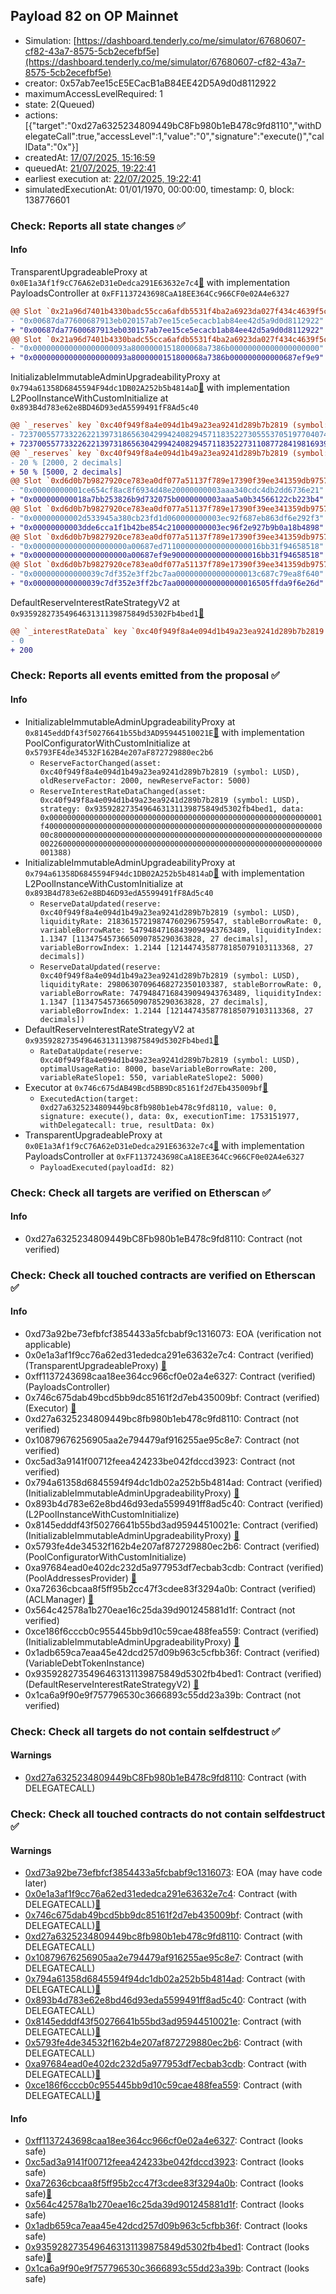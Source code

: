 ## Payload 82 on OP Mainnet

- Simulation: [https://dashboard.tenderly.co/me/simulator/67680607-cf82-43a7-8575-5cb2ecefbf5e](https://dashboard.tenderly.co/me/simulator/67680607-cf82-43a7-8575-5cb2ecefbf5e)
- creator: 0x57ab7ee15cE5ECacB1aB84EE42D5A9d0d8112922
- maximumAccessLevelRequired: 1
- state: 2(Queued)
- actions: [{"target":"0xd27a6325234809449bC8Fb980b1eB478c9fd8110","withDelegateCall":true,"accessLevel":1,"value":"0","signature":"execute()","callData":"0x"}]
- createdAt: [17/07/2025, 15:16:59](https://optimistic.etherscan.io/tx/0xd0c15f65a6132c15f4417bb15203a888158f4b27b13d8743137266560dbd39b6)
- queuedAt: [21/07/2025, 19:22:41](https://optimistic.etherscan.io/tx/0x04704b68d3acb24425b12a426de0698becbf6a8e3812c8696bd444732109a527)
- earliest execution at: [22/07/2025, 19:22:41](https://www.epochconverter.com/countdown?q=1753212161)
- simulatedExecutionAt: 01/01/1970, 00:00:00, timestamp: 0, block: 138776601
### Check: Reports all state changes :white_check_mark:

#### Info


TransparentUpgradeableProxy at `0x0E1a3Af1f9cC76A62eD31eDedca291E63632e7c4`[:ghost:](https://github.com/bgd-labs/aave-address-book "GovernanceV3Optimism.PAYLOADS_CONTROLLER") with implementation PayloadsController at `0xFF1137243698CaA18EE364Cc966CF0e02A4e6327`
```diff
@@ Slot `0x21a96d7401b4330badc55cca6afdb5531f4ba2a6923da027f434c4639f5c1d71` @@
- "0x00687da77600687913eb020157ab7ee15ce5ecacb1ab84ee42d5a9d0d8112922"
+ "0x00687da77600687913eb030157ab7ee15ce5ecacb1ab84ee42d5a9d0d8112922"
@@ Slot `0x21a96d7401b4330badc55cca6afdb5531f4ba2a6923da027f434c4639f5c1d72` @@
- "0x000000000000000000093a8000000151800068a7386b00000000000000000000"
+ "0x000000000000000000093a8000000151800068a7386b000000000000687ef9e9"
```

InitializableImmutableAdminUpgradeabilityProxy at `0x794a61358D6845594F94dc1DB02A252b5b4814aD`[:ghost:](https://github.com/bgd-labs/aave-address-book "AaveV3Optimism.POOL") with implementation L2PoolInstanceWithCustomInitialize at `0x893B4d783e62e8BD46D93edA5599491fF8Ad5c40`
```diff
@@ `_reserves` key `0xc40f949f8a4e094d1b49a23ea9241d289b7b2819 (symbol: LUSD).configuration.data` @@
- 7237005577332262213973186563042994240829457118352273055537051977040741269504
+ 7237005577332262213973186563042994240829457118352273110877284198169396117504
@@ `_reserves` key `0xc40f949f8a4e094d1b49a23ea9241d289b7b2819 (symbol: LUSD).configuration.data_decoded.reserveFactor` @@
- 20 % [2000, 2 decimals]
+ 50 % [5000, 2 decimals]
@@ Slot `0xd6d0b7b9827920ce783ea0df077a51137f789e17390f39ee341359db9757ae96` @@
- "0x00000000001ce654cf8ac8f6934d48e20000000003aaa340cdc4db2dd6736e21"
+ "0x000000000018a7bb253826b9d732075b0000000003aaa5a0b34566122cb223b4"
@@ Slot `0xd6d0b7b9827920ce783ea0df077a51137f789e17390f39ee341359db9757ae97` @@
- "0x00000000002d533945a380cb23fd1d060000000003ec92f687eb863df6e292f3"
+ "0x00000000003dde6cca1f1b42be854c210000000003ec96f2e927b9b0a18b4898"
@@ Slot `0xd6d0b7b9827920ce783ea0df077a51137f789e17390f39ee341359db9757ae98` @@
- "0x000000000000000000000a00687ed7110000000000000000016bb31f94658518"
+ "0x000000000000000000000a00687ef9e90000000000000000016bb31f94658518"
@@ Slot `0xd6d0b7b9827920ce783ea0df077a51137f789e17390f39ee341359db9757ae9d` @@
- "0x000000000000039c7df352e3ff2bc7aa000000000000000013c687c79ea8f640"
+ "0x000000000000039c7df352e3ff2bc7aa000000000000000016505ffda9f6e26d"
```

DefaultReserveInterestRateStrategyV2 at `0x9359282735496463131139875849d5302Fb4bed1`[:ghost:](https://github.com/bgd-labs/aave-address-book "AaveV3Optimism.ASSETS.DAI.INTEREST_RATE_STRATEGY, AaveV3Optimism.ASSETS.LINK.INTEREST_RATE_STRATEGY, AaveV3Optimism.ASSETS.USDC.INTEREST_RATE_STRATEGY, AaveV3Optimism.ASSETS.WBTC.INTEREST_RATE_STRATEGY, AaveV3Optimism.ASSETS.WETH.INTEREST_RATE_STRATEGY, AaveV3Optimism.ASSETS.USDT.INTEREST_RATE_STRATEGY, AaveV3Optimism.ASSETS.AAVE.INTEREST_RATE_STRATEGY, AaveV3Optimism.ASSETS.sUSD.INTEREST_RATE_STRATEGY, AaveV3Optimism.ASSETS.OP.INTEREST_RATE_STRATEGY, AaveV3Optimism.ASSETS.wstETH.INTEREST_RATE_STRATEGY, AaveV3Optimism.ASSETS.LUSD.INTEREST_RATE_STRATEGY, AaveV3Optimism.ASSETS.MAI.INTEREST_RATE_STRATEGY, AaveV3Optimism.ASSETS.rETH.INTEREST_RATE_STRATEGY, AaveV3Optimism.ASSETS.USDCn.INTEREST_RATE_STRATEGY")
```diff
@@ `_interestRateData` key `0xc40f949f8a4e094d1b49a23ea9241d289b7b2819 (symbol: LUSD).baseVariableBorrowRate` @@
- 0
+ 200
```


### Check: Reports all events emitted from the proposal :white_check_mark:

#### Info

- InitializableImmutableAdminUpgradeabilityProxy at `0x8145eddDf43f50276641b55bd3AD95944510021E`[:ghost:](https://github.com/bgd-labs/aave-address-book "AaveV3Optimism.POOL_CONFIGURATOR") with implementation PoolConfiguratorWithCustomInitialize at `0x5793FE4de34532F162B4e207aF872729880ec2b6`
  - `ReserveFactorChanged(asset: 0xc40f949f8a4e094d1b49a23ea9241d289b7b2819 (symbol: LUSD), oldReserveFactor: 2000, newReserveFactor: 5000)`
  - `ReserveInterestRateDataChanged(asset: 0xc40f949f8a4e094d1b49a23ea9241d289b7b2819 (symbol: LUSD), strategy: 0x9359282735496463131139875849d5302fb4bed1, data: 0x0000000000000000000000000000000000000000000000000000000000001f4000000000000000000000000000000000000000000000000000000000000000c800000000000000000000000000000000000000000000000000000000000002260000000000000000000000000000000000000000000000000000000000001388)`
- InitializableImmutableAdminUpgradeabilityProxy at `0x794a61358D6845594F94dc1DB02A252b5b4814aD`[:ghost:](https://github.com/bgd-labs/aave-address-book "AaveV3Optimism.POOL") with implementation L2PoolInstanceWithCustomInitialize at `0x893B4d783e62e8BD46D93edA5599491fF8Ad5c40`
  - `ReserveDataUpdated(reserve: 0xc40f949f8a4e094d1b49a23ea9241d289b7b2819 (symbol: LUSD), liquidityRate: 21836157219874760296759547, stableBorrowRate: 0, variableBorrowRate: 54794847168439094943763489, liquidityIndex: 1.1347 [1134754573665090785290363828, 27 decimals], variableBorrowIndex: 1.2144 [1214474358778185079103113368, 27 decimals])`
  - `ReserveDataUpdated(reserve: 0xc40f949f8a4e094d1b49a23ea9241d289b7b2819 (symbol: LUSD), liquidityRate: 29806307096468272350103387, stableBorrowRate: 0, variableBorrowRate: 74794847168439094943763489, liquidityIndex: 1.1347 [1134754573665090785290363828, 27 decimals], variableBorrowIndex: 1.2144 [1214474358778185079103113368, 27 decimals])`
- DefaultReserveInterestRateStrategyV2 at `0x9359282735496463131139875849d5302Fb4bed1`[:ghost:](https://github.com/bgd-labs/aave-address-book "AaveV3Optimism.ASSETS.DAI.INTEREST_RATE_STRATEGY, AaveV3Optimism.ASSETS.LINK.INTEREST_RATE_STRATEGY, AaveV3Optimism.ASSETS.USDC.INTEREST_RATE_STRATEGY, AaveV3Optimism.ASSETS.WBTC.INTEREST_RATE_STRATEGY, AaveV3Optimism.ASSETS.WETH.INTEREST_RATE_STRATEGY, AaveV3Optimism.ASSETS.USDT.INTEREST_RATE_STRATEGY, AaveV3Optimism.ASSETS.AAVE.INTEREST_RATE_STRATEGY, AaveV3Optimism.ASSETS.sUSD.INTEREST_RATE_STRATEGY, AaveV3Optimism.ASSETS.OP.INTEREST_RATE_STRATEGY, AaveV3Optimism.ASSETS.wstETH.INTEREST_RATE_STRATEGY, AaveV3Optimism.ASSETS.LUSD.INTEREST_RATE_STRATEGY, AaveV3Optimism.ASSETS.MAI.INTEREST_RATE_STRATEGY, AaveV3Optimism.ASSETS.rETH.INTEREST_RATE_STRATEGY, AaveV3Optimism.ASSETS.USDCn.INTEREST_RATE_STRATEGY")
  - `RateDataUpdate(reserve: 0xc40f949f8a4e094d1b49a23ea9241d289b7b2819 (symbol: LUSD), optimalUsageRatio: 8000, baseVariableBorrowRate: 200, variableRateSlope1: 550, variableRateSlope2: 5000)`
- Executor at `0x746c675dAB49Bcd5BB9Dc85161f2d7Eb435009bf`[:ghost:](https://github.com/bgd-labs/aave-address-book "AaveV3Optimism.ACL_ADMIN, GovernanceV3Optimism.EXECUTOR_LVL_1")
  - `ExecutedAction(target: 0xd27a6325234809449bc8fb980b1eb478c9fd8110, value: 0, signature: execute(), data: 0x, executionTime: 1753151977, withDelegatecall: true, resultData: 0x)`
- TransparentUpgradeableProxy at `0x0E1a3Af1f9cC76A62eD31eDedca291E63632e7c4`[:ghost:](https://github.com/bgd-labs/aave-address-book "GovernanceV3Optimism.PAYLOADS_CONTROLLER") with implementation PayloadsController at `0xFF1137243698CaA18EE364Cc966CF0e02A4e6327`
  - `PayloadExecuted(payloadId: 82)`

### Check: Check all targets are verified on Etherscan :white_check_mark:

#### Info

- 0xd27a6325234809449bC8Fb980b1eB478c9fd8110: Contract (not verified) 

### Check: Check all touched contracts are verified on Etherscan :white_check_mark:

#### Info

- 0xd73a92be73efbfcf3854433a5fcbabf9c1316073: EOA (verification not applicable)
- 0x0e1a3af1f9cc76a62ed31ededca291e63632e7c4: Contract (verified) (TransparentUpgradeableProxy) [:ghost:](https://github.com/bgd-labs/aave-address-book "GovernanceV3Optimism.PAYLOADS_CONTROLLER")
- 0xff1137243698caa18ee364cc966cf0e02a4e6327: Contract (verified) (PayloadsController) 
- 0x746c675dab49bcd5bb9dc85161f2d7eb435009bf: Contract (verified) (Executor) [:ghost:](https://github.com/bgd-labs/aave-address-book "AaveV3Optimism.ACL_ADMIN, GovernanceV3Optimism.EXECUTOR_LVL_1")
- 0xd27a6325234809449bc8fb980b1eb478c9fd8110: Contract (not verified) 
- 0x10879676256905aa2e794479af916255ae95c8e7: Contract (not verified) 
- 0xc5ad3a9141f00712feea424233be042fdccd3923: Contract (not verified) 
- 0x794a61358d6845594f94dc1db02a252b5b4814ad: Contract (verified) (InitializableImmutableAdminUpgradeabilityProxy) [:ghost:](https://github.com/bgd-labs/aave-address-book "AaveV3Optimism.POOL")
- 0x893b4d783e62e8bd46d93eda5599491ff8ad5c40: Contract (verified) (L2PoolInstanceWithCustomInitialize) 
- 0x8145edddf43f50276641b55bd3ad95944510021e: Contract (verified) (InitializableImmutableAdminUpgradeabilityProxy) [:ghost:](https://github.com/bgd-labs/aave-address-book "AaveV3Optimism.POOL_CONFIGURATOR")
- 0x5793fe4de34532f162b4e207af872729880ec2b6: Contract (verified) (PoolConfiguratorWithCustomInitialize) 
- 0xa97684ead0e402dc232d5a977953df7ecbab3cdb: Contract (verified) (PoolAddressesProvider) [:ghost:](https://github.com/bgd-labs/aave-address-book "AaveV3Optimism.POOL_ADDRESSES_PROVIDER")
- 0xa72636cbcaa8f5ff95b2cc47f3cdee83f3294a0b: Contract (verified) (ACLManager) [:ghost:](https://github.com/bgd-labs/aave-address-book "AaveV3Optimism.ACL_MANAGER")
- 0x564c42578a1b270eae16c25da39d901245881d1f: Contract (not verified) 
- 0xce186f6cccb0c955445bb9d10c59cae488fea559: Contract (verified) (InitializableImmutableAdminUpgradeabilityProxy) [:ghost:](https://github.com/bgd-labs/aave-address-book "AaveV3Optimism.ASSETS.LUSD.V_TOKEN")
- 0x1adb659ca7eaa45e42dcd257d09b963c5cfbb36f: Contract (verified) (VariableDebtTokenInstance) 
- 0x9359282735496463131139875849d5302fb4bed1: Contract (verified) (DefaultReserveInterestRateStrategyV2) [:ghost:](https://github.com/bgd-labs/aave-address-book "AaveV3Optimism.ASSETS.DAI.INTEREST_RATE_STRATEGY, AaveV3Optimism.ASSETS.LINK.INTEREST_RATE_STRATEGY, AaveV3Optimism.ASSETS.USDC.INTEREST_RATE_STRATEGY, AaveV3Optimism.ASSETS.WBTC.INTEREST_RATE_STRATEGY, AaveV3Optimism.ASSETS.WETH.INTEREST_RATE_STRATEGY, AaveV3Optimism.ASSETS.USDT.INTEREST_RATE_STRATEGY, AaveV3Optimism.ASSETS.AAVE.INTEREST_RATE_STRATEGY, AaveV3Optimism.ASSETS.sUSD.INTEREST_RATE_STRATEGY, AaveV3Optimism.ASSETS.OP.INTEREST_RATE_STRATEGY, AaveV3Optimism.ASSETS.wstETH.INTEREST_RATE_STRATEGY, AaveV3Optimism.ASSETS.LUSD.INTEREST_RATE_STRATEGY, AaveV3Optimism.ASSETS.MAI.INTEREST_RATE_STRATEGY, AaveV3Optimism.ASSETS.rETH.INTEREST_RATE_STRATEGY, AaveV3Optimism.ASSETS.USDCn.INTEREST_RATE_STRATEGY")
- 0x1ca6a9f90e9f757796530c3666893c55dd23a39b: Contract (not verified) 

### Check: Check all targets do not contain selfdestruct :white_check_mark:

#### Warnings

- [0xd27a6325234809449bC8Fb980b1eB478c9fd8110](https://optimistic.etherscan.io/address/0xd27a6325234809449bC8Fb980b1eB478c9fd8110): Contract (with DELEGATECALL)

### Check: Check all touched contracts do not contain selfdestruct :white_check_mark:

#### Warnings

- [0xd73a92be73efbfcf3854433a5fcbabf9c1316073](https://optimistic.etherscan.io/address/0xd73a92be73efbfcf3854433a5fcbabf9c1316073): EOA (may have code later)
- [0x0e1a3af1f9cc76a62ed31ededca291e63632e7c4](https://optimistic.etherscan.io/address/0x0e1a3af1f9cc76a62ed31ededca291e63632e7c4): Contract (with DELEGATECALL)[:ghost:](https://github.com/bgd-labs/aave-address-book "GovernanceV3Optimism.PAYLOADS_CONTROLLER")
- [0x746c675dab49bcd5bb9dc85161f2d7eb435009bf](https://optimistic.etherscan.io/address/0x746c675dab49bcd5bb9dc85161f2d7eb435009bf): Contract (with DELEGATECALL)[:ghost:](https://github.com/bgd-labs/aave-address-book "AaveV3Optimism.ACL_ADMIN, GovernanceV3Optimism.EXECUTOR_LVL_1")
- [0xd27a6325234809449bc8fb980b1eb478c9fd8110](https://optimistic.etherscan.io/address/0xd27a6325234809449bc8fb980b1eb478c9fd8110): Contract (with DELEGATECALL)
- [0x10879676256905aa2e794479af916255ae95c8e7](https://optimistic.etherscan.io/address/0x10879676256905aa2e794479af916255ae95c8e7): Contract (with DELEGATECALL)
- [0x794a61358d6845594f94dc1db02a252b5b4814ad](https://optimistic.etherscan.io/address/0x794a61358d6845594f94dc1db02a252b5b4814ad): Contract (with DELEGATECALL)[:ghost:](https://github.com/bgd-labs/aave-address-book "AaveV3Optimism.POOL")
- [0x893b4d783e62e8bd46d93eda5599491ff8ad5c40](https://optimistic.etherscan.io/address/0x893b4d783e62e8bd46d93eda5599491ff8ad5c40): Contract (with DELEGATECALL)
- [0x8145edddf43f50276641b55bd3ad95944510021e](https://optimistic.etherscan.io/address/0x8145edddf43f50276641b55bd3ad95944510021e): Contract (with DELEGATECALL)[:ghost:](https://github.com/bgd-labs/aave-address-book "AaveV3Optimism.POOL_CONFIGURATOR")
- [0x5793fe4de34532f162b4e207af872729880ec2b6](https://optimistic.etherscan.io/address/0x5793fe4de34532f162b4e207af872729880ec2b6): Contract (with DELEGATECALL)
- [0xa97684ead0e402dc232d5a977953df7ecbab3cdb](https://optimistic.etherscan.io/address/0xa97684ead0e402dc232d5a977953df7ecbab3cdb): Contract (with DELEGATECALL)[:ghost:](https://github.com/bgd-labs/aave-address-book "AaveV3Optimism.POOL_ADDRESSES_PROVIDER")
- [0xce186f6cccb0c955445bb9d10c59cae488fea559](https://optimistic.etherscan.io/address/0xce186f6cccb0c955445bb9d10c59cae488fea559): Contract (with DELEGATECALL)[:ghost:](https://github.com/bgd-labs/aave-address-book "AaveV3Optimism.ASSETS.LUSD.V_TOKEN")

#### Info

- [0xff1137243698caa18ee364cc966cf0e02a4e6327](https://optimistic.etherscan.io/address/0xff1137243698caa18ee364cc966cf0e02a4e6327): Contract (looks safe)
- [0xc5ad3a9141f00712feea424233be042fdccd3923](https://optimistic.etherscan.io/address/0xc5ad3a9141f00712feea424233be042fdccd3923): Contract (looks safe)
- [0xa72636cbcaa8f5ff95b2cc47f3cdee83f3294a0b](https://optimistic.etherscan.io/address/0xa72636cbcaa8f5ff95b2cc47f3cdee83f3294a0b): Contract (looks safe)[:ghost:](https://github.com/bgd-labs/aave-address-book "AaveV3Optimism.ACL_MANAGER")
- [0x564c42578a1b270eae16c25da39d901245881d1f](https://optimistic.etherscan.io/address/0x564c42578a1b270eae16c25da39d901245881d1f): Contract (looks safe)
- [0x1adb659ca7eaa45e42dcd257d09b963c5cfbb36f](https://optimistic.etherscan.io/address/0x1adb659ca7eaa45e42dcd257d09b963c5cfbb36f): Contract (looks safe)
- [0x9359282735496463131139875849d5302fb4bed1](https://optimistic.etherscan.io/address/0x9359282735496463131139875849d5302fb4bed1): Contract (looks safe)[:ghost:](https://github.com/bgd-labs/aave-address-book "AaveV3Optimism.ASSETS.DAI.INTEREST_RATE_STRATEGY, AaveV3Optimism.ASSETS.LINK.INTEREST_RATE_STRATEGY, AaveV3Optimism.ASSETS.USDC.INTEREST_RATE_STRATEGY, AaveV3Optimism.ASSETS.WBTC.INTEREST_RATE_STRATEGY, AaveV3Optimism.ASSETS.WETH.INTEREST_RATE_STRATEGY, AaveV3Optimism.ASSETS.USDT.INTEREST_RATE_STRATEGY, AaveV3Optimism.ASSETS.AAVE.INTEREST_RATE_STRATEGY, AaveV3Optimism.ASSETS.sUSD.INTEREST_RATE_STRATEGY, AaveV3Optimism.ASSETS.OP.INTEREST_RATE_STRATEGY, AaveV3Optimism.ASSETS.wstETH.INTEREST_RATE_STRATEGY, AaveV3Optimism.ASSETS.LUSD.INTEREST_RATE_STRATEGY, AaveV3Optimism.ASSETS.MAI.INTEREST_RATE_STRATEGY, AaveV3Optimism.ASSETS.rETH.INTEREST_RATE_STRATEGY, AaveV3Optimism.ASSETS.USDCn.INTEREST_RATE_STRATEGY")
- [0x1ca6a9f90e9f757796530c3666893c55dd23a39b](https://optimistic.etherscan.io/address/0x1ca6a9f90e9f757796530c3666893c55dd23a39b): Contract (looks safe)


